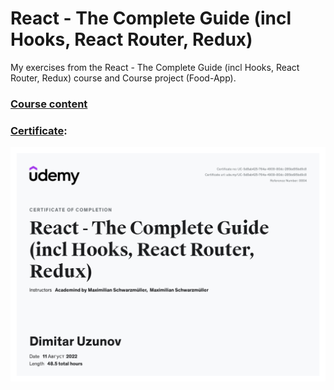 # React - The Complete Guide (incl Hooks, React Router, Redux)

My exercises from the React - The Complete Guide (incl Hooks, React Router, Redux) course and Course project (Food-App).

### [Course content](https://www.udemy.com/course/react-the-complete-guide-incl-redux/ "Course content")

### [Certificate](https://www.udemy.com/certificate/UC-5d8ab425-764a-4909-80dc-285bd95bd9c8/ "Certificate"):

![Certificate](Certificate.jpg)
